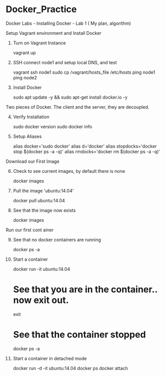 # Docker_Practice

Docker Labs - Installing Docker - Lab 1 ( My plan, algorithm)

Setup Vagrant environment and Install Docker

   1. Turn on Vagrant Instance

        vagrant up

   2. SSH connect node1 and setup local DNS, and test

        vagrant ssh node1
        sudo cp /vagrant/hosts_file /etc/hosts
        ping node1
        ping node2

   3. Install Docker

       sudo apt update -y && sudo apt-get install docker.io -y

Two pieces of Docker. The client and the server, they are decoupled.

   4. Verify Installation

      sudo docker version
      sudo docker info

   5. Setup Aliases
        
       alias docker='sudo docker'
       alias d='docker'
       alias stopdocks='docker stop $(docker ps -a -q)'
       alias rmdocks='docker rm $(docker ps -a -q)'

Download our First Image

   6. Check to see current images, by default there is none

       docker images

   7. Pull the image 'ubuntu:14.04'

       docker pull ubuntu:14.04

   8. See that the image now exists

       docker images

Run our first cont  ainer

   9. See that no docker containers are running

       docker ps -a

   10. Start a container

       docker run -it ubuntu:14.04
       # See that you are in the container.. now exit out.
       exit
       # See that the container stopped
       docker ps -a

   11. Start a container in detached mode

       docker run -d -it ubuntu:14.04
       docker ps
       docker attach <container id>
